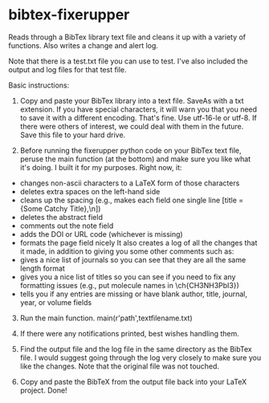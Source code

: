 # bibtex-fixerupper
Reads through a BibTex library text file and cleans it up with a variety of functions. Also writes a change and alert log.

Note that there is a test.txt file you can use to test. I've also included the output and log files for that test file.


Basic instructions:
1) Copy and paste your BibTex library into a text file. SaveAs with a txt extension. If you have special characters, it will warn you that you need to save it with a different encoding. That's fine. Use utf-16-le or utf-8. If there were others of interest, we could deal with them in the future. Save this file to your hard drive.

2) Before running the fixerupper python code on your BibTex text file, peruse the main function (at the bottom) and make sure you like what it's doing. I built it for my purposes. Right now, it:
  - changes non-ascii characters to a LaTeX form of those characters
  - deletes extra spaces on the left-hand side
  - cleans up the spacing (e.g., makes each field one single line [title = {Some Catchy Title},\n])
  - deletes the abstract field
  - comments out the note field
  - adds the DOI or URL code (whichever is missing)
  - formats the page field nicely
  It also creates a log of all the changes that it made, in addition to giving you some other comments such as:
  - gives a nice list of journals so you can see that they are all the same length format
  - gives you a nice list of titles so you can see if you need to fix any formatting issues (e.g., put molecule names in \ch{CH3NH3PbI3})
  - tells you if any entries are missing or have blank author, title, journal, year, or volume fields
  
3) Run the main function. main(r'path',textfilename.txt)
  
4) If there were any notifications printed, best wishes handling them.

5) Find the output file and the log file in the same directory as the BibTex file. I would suggest going through the log very closely to make sure you like the changes. Note that the original file was not touched.

6) Copy and paste the BibTeX from the output file back into your LaTeX project. Done!
